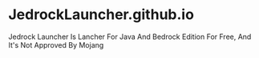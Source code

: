 # JedrockLauncher.github.io
Jedrock Launcher Is Lancher For Java And Bedrock Edition For Free, And It's Not Approved By Mojang
